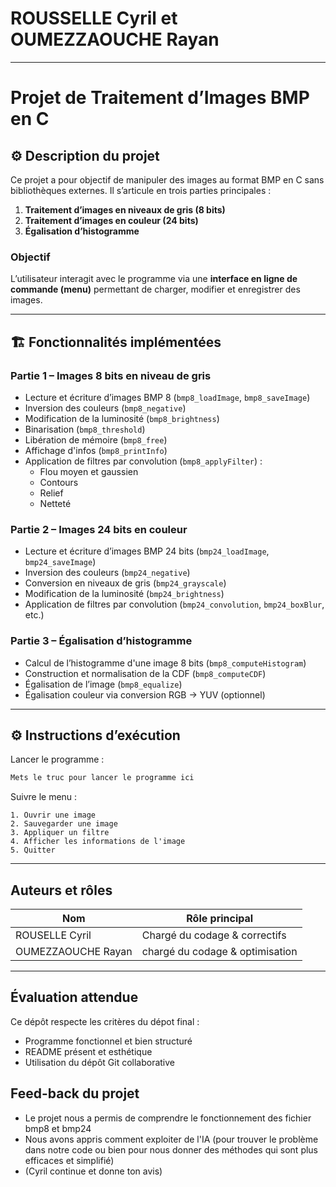# ROUSSELLE Cyril et OUMEZZAOUCHE Rayan

___

# Projet de Traitement d’Images BMP en C

## ⚙️ Description du projet

Ce projet a pour objectif de manipuler des images au format BMP en C sans bibliothèques externes. Il s’articule en trois parties principales :
1. **Traitement d’images en niveaux de gris (8 bits)**
2. **Traitement d’images en couleur (24 bits)**
3. **Égalisation d’histogramme**

### Objectif
L’utilisateur interagit avec le programme via une **interface en ligne de commande (menu)** permettant de charger, modifier et enregistrer des images.

___

## 🏗️ Fonctionnalités implémentées

### Partie 1 – Images 8 bits en niveau de gris
- Lecture et écriture d’images BMP 8 (`bmp8_loadImage`, `bmp8_saveImage`)
- Inversion des couleurs (`bmp8_negative`)
- Modification de la luminosité (`bmp8_brightness`)
- Binarisation (`bmp8_threshold`)
- Libération de mémoire (`bmp8_free`)
- Affichage d'infos (`bmp8_printInfo`)
- Application de filtres par convolution (`bmp8_applyFilter`) :
    - Flou moyen et gaussien
    - Contours
    - Relief
    - Netteté

### Partie 2 – Images 24 bits en couleur
- Lecture et écriture d’images BMP 24 bits (`bmp24_loadImage`, `bmp24_saveImage`)
- Inversion des couleurs (`bmp24_negative`)
- Conversion en niveaux de gris (`bmp24_grayscale`)
- Modification de la luminosité (`bmp24_brightness`)
- Application de filtres par convolution (`bmp24_convolution`, `bmp24_boxBlur`, etc.)

### Partie 3 – Égalisation d’histogramme
- Calcul de l’histogramme d'une image 8 bits (`bmp8_computeHistogram`)
- Construction et normalisation de la CDF (`bmp8_computeCDF`)
- Égalisation de l’image (`bmp8_equalize`)
- Égalisation couleur via conversion RGB → YUV (optionnel)

___

## ⚙️ Instructions d’exécution

Lancer le programme :

```bash
Mets le truc pour lancer le programme ici
```

Suivre le menu :

```
1. Ouvrir une image
2. Sauvegarder une image
3. Appliquer un filtre
4. Afficher les informations de l'image
5. Quitter
```

___

## Auteurs et rôles

| Nom                | Rôle principal             |
|-|-
| ROUSELLE Cyril     | Chargé du codage & correctifs |
| OUMEZZAOUCHE Rayan | chargé du codage & optimisation |


___

## Évaluation attendue

Ce dépôt respecte les critères du dépot final :
- Programme fonctionnel et bien structuré
- README présent et esthétique
- Utilisation du dépôt Git collaborative

## Feed-back du projet

- Le projet nous a permis de comprendre le fonctionnement des fichier bmp8 et bmp24
- Nous avons appris comment exploiter de l'IA (pour trouver le problème dans notre code ou bien pour nous donner des méthodes qui sont plus efficaces et simplifié)
- (Cyril continue et donne ton avis)